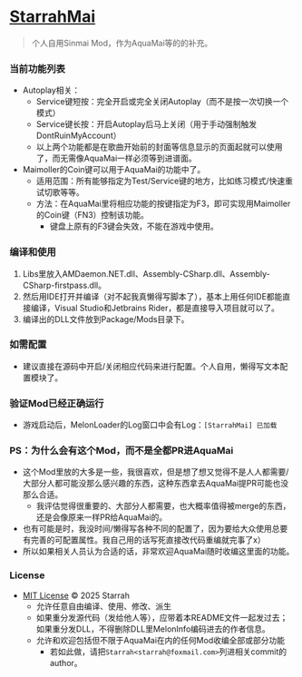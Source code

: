 # [StarrahMai](https://github.com/Starrah/StarrahMai)
> 个人自用Sinmai Mod，作为AquaMai等的的补充。

### 当前功能列表
- Autoplay相关：
  - Service键短按：完全开启或完全关闭Autoplay（而不是按一次切换一个模式）
  - Service键长按：开启Autoplay后马上关闭（用于手动强制触发DontRuinMyAccount）
  - 以上两个功能都是在歌曲开始前的封面等信息显示的页面起就可以使用了，而无需像AquaMai一样必须等到进谱面。
- Maimoller的Coin键可以用于AquaMai的功能中了。
  - 适用范围：所有能够指定为Test/Service键的地方，比如练习模式/快速重试切歌等等。
  - 方法：在AquaMai里将相应功能的按键指定为F3，即可实现用Maimoller的Coin键（FN3）控制该功能。
    - 键盘上原有的F3键会失效，不能在游戏中使用。

### 编译和使用
1. Libs里放入AMDaemon.NET.dll、Assembly-CSharp.dll、Assembly-CSharp-firstpass.dll。
2. 然后用IDE打开并编译（对不起我真懒得写脚本了），基本上用任何IDE都能直接编译，Visual Studio和Jetbrains Rider，都是直接导入项目就可以了。
3. 编译出的DLL文件放到Package/Mods目录下。

### 如需配置
- 建议直接在源码中开启/关闭相应代码来进行配置。个人自用，懒得写文本配置模块了。

### 验证Mod已经正确运行
- 游戏启动后，MelonLoader的Log窗口中会有Log：`[StarrahMai] 已加载`

### PS：为什么会有这个Mod，而不是全都PR进AquaMai
- 这个Mod里放的大多是一些，我很喜欢，但是想了想又觉得不是人人都需要/大部分人都可能没那么感兴趣的东西，这种东西拿去AquaMai提PR可能也没那么合适。
  - 我评估觉得很重要的、大部分人都需要，也大概率值得被merge的东西，还是会像原来一样PR给AquaMai的。
- 也有可能是时，我没时间/懒得写各种不同的配置了，因为要给大众使用总要有完善的可配置属性。我自己用的话写死直接改代码重编就完事了x）
- 所以如果相关人员认为合适的话，非常欢迎AquaMai随时收编这里面的功能。

### License
- [MIT License](https://starrah2.mit-license.org) © 2025 Starrah
  - 允许任意自由编译、使用、修改、派生
  - 如果重分发源代码（发给他人等），应带着本README文件一起发过去；如果重分发DLL，不得删除DLL里MelonInfo编码进去的作者信息。
  - 允许和欢迎包括但不限于AquaMai在内的任何Mod收编全部或部分功能
    - 若如此做，请把`Starrah<starrah@foxmail.com>`列进相关commit的author。